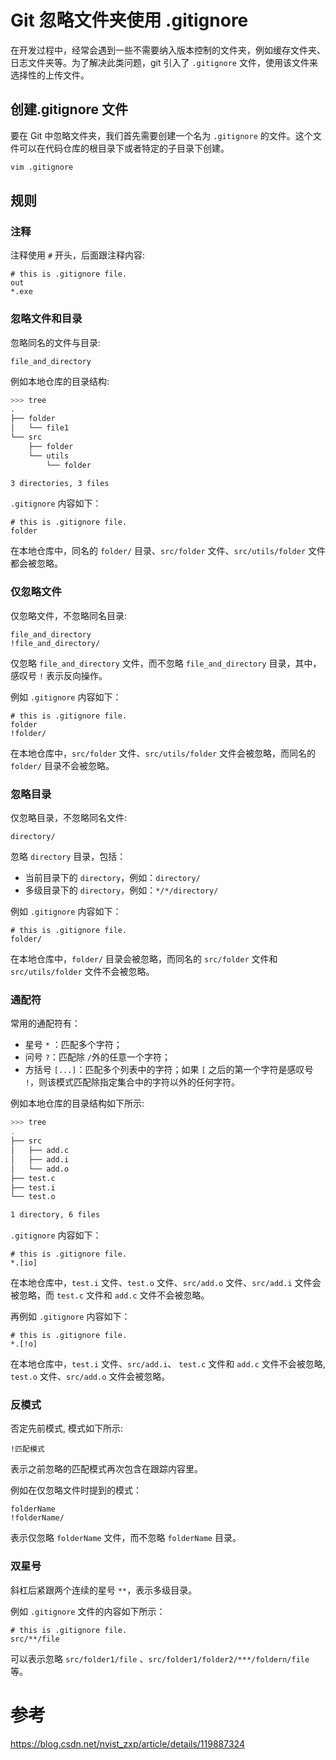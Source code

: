 # Git 忽略文件夹使用 .gitignore
在开发过程中，经常会遇到一些不需要纳入版本控制的文件夹，例如缓存文件夹、日志文件夹等。为了解决此类问题，git 引入了 `.gitignore` 文件，使用该文件来选择性的上传文件。
## 创建.gitignore 文件
要在 Git 中忽略文件夹，我们首先需要创建一个名为 `.gitignore` 的文件。这个文件可以在代码仓库的根目录下或者特定的子目录下创建。
```bash
vim .gitignore
```
## 规则
### 注释
注释使用 `#` 开头，后面跟注释内容:
```gitignore
# this is .gitignore file.
out
*.exe
```
### 忽略文件和目录
忽略同名的文件与目录:
```gitignore
file_and_directory
```
例如本地仓库的目录结构:
```bash
>>> tree
.
├── folder
│   └── file1
└── src
    ├── folder
    └── utils
        └── folder

3 directories, 3 files
```
`.gitignore` 内容如下：
```gitignore
# this is .gitignore file.
folder
```
在本地仓库中，同名的 `folder/` 目录、`src/folder` 文件、`src/utils/folder` 文件都会被忽略。

### 仅忽略文件
仅忽略文件，不忽略同名目录:
```gitignore
file_and_directory
!file_and_directory/
```
仅忽略 `file_and_directory` 文件，而不忽略 `file_and_directory` 目录，其中，感叹号 `!` 表示反向操作。

例如 `.gitignore` 内容如下：
```gitignore
# this is .gitignore file.
folder
!folder/
```
在本地仓库中，`src/folder` 文件、`src/utils/folder` 文件会被忽略，而同名的 `folder/` 目录不会被忽略。

### 忽略目录
仅忽略目录，不忽略同名文件:
```gitignore
directory/
```
忽略 `directory` 目录，包括：
* 当前目录下的 `directory`，例如：`directory/`
* 多级目录下的 `directory`，例如：`*/*/directory/`

例如 `.gitignore` 内容如下：
```gitignore
# this is .gitignore file.
folder/
```
在本地仓库中，`folder/` 目录会被忽略，而同名的 `src/folder` 文件和 `src/utils/folder` 文件不会被忽略。

### 通配符
常用的通配符有：
* 星号 `*` ：匹配多个字符；
* 问号 `?`：匹配除 `/`外的任意一个字符；
* 方括号 `[...]`：匹配多个列表中的字符；如果 `[` 之后的第一个字符是感叹号 `!`，则该模式匹配除指定集合中的字符以外的任何字符。

例如本地仓库的目录结构如下所示:
```bash
>>> tree
.
├── src
│   ├── add.c
│   ├── add.i
│   └── add.o
├── test.c
├── test.i
└── test.o

1 directory, 6 files
```
`.gitignore` 内容如下：
```gitignore
# this is .gitignore file.
*.[io]
```
在本地仓库中，`test.i` 文件、`test.o` 文件、`src/add.o` 文件、`src/add.i` 文件会被忽略，而 `test.c` 文件和 `add.c` 文件不会被忽略。

再例如 `.gitignore` 内容如下：
```gitignore
# this is .gitignore file.
*.[!o]
```
在本地仓库中，`test.i` 文件、`src/add.i`、 `test.c` 文件和 `add.c` 文件不会被忽略, `test.o` 文件、`src/add.o` 文件会被忽略。

### 反模式
否定先前模式, 模式如下所示:
```gitignore
!匹配模式
```
表示之前忽略的匹配模式再次包含在跟踪内容里。

例如在仅忽略文件时提到的模式：
```gitignore
folderName
!folderName/
```
表示仅忽略 `folderName` 文件，而不忽略 `folderName` 目录。

### 双星号
斜杠后紧跟两个连续的星号 `**`，表示多级目录。

例如 `.gitignore` 文件的内容如下所示：
```gitignore
# this is .gitignore file.
src/**/file
```
可以表示忽略 `src/folder1/file` 、`src/folder1/folder2/***/foldern/file` 等。

# 参考
https://blog.csdn.net/nyist_zxp/article/details/119887324